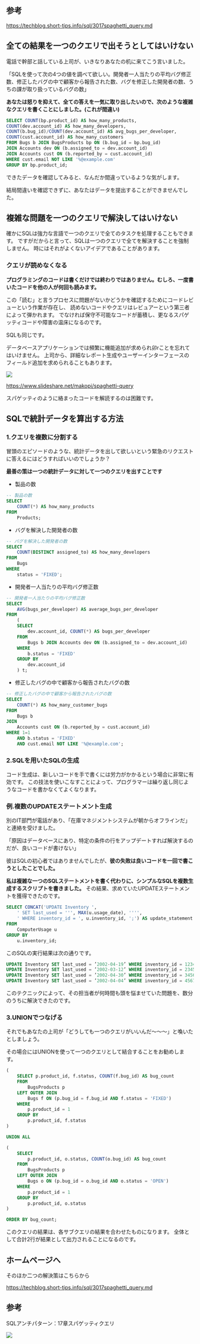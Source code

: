 <!--
title:   上司を唸らせるSQL統計データ作成5つのコツ
tags:    SQL,クエリ,統計学
id:      fe7883e20dc6f0d3915d
private: false
-->
## 参考

https://techblog.short-tips.info/sql/3017spaghetti_query.md




## 全ての結果を一つのクエリで出そうとしてはいけない

電話で幹部と話している上司が、いきなりあなたの机に来てこう言いました。

「SQLを使って次の4つの値を調べて欲しい。開発者一人当たりの平均バグ修正数、修正したバグの中で顧客から報告された数、バグを修正した開発者の数、うちの課が取り扱っているバグの数」

**あなたは怒りを抑えて、全ての答えを一気に取り出したいので、次のような複雑なクエリを書くことにしました。(これが間違い)**

```sql
SELECT COUNT(bp.product_id) AS how_many_products,
COUNT(dev.account_id) AS how_many_developers,
COUNT(b.bug_id)/COUNT(dev.account_id) AS avg_bugs_per_developer,
COUNT(cust.account_id) AS how_many_customers
FROM Bugs b JOIN BugsProducts bp ON (b.bug_id = bp.bug_id)
JOIN Accounts dev ON (b.assigned_to = dev.account_id)
JOIN Accounts cust ON (b.reported_by = cust.account_id)
WHERE cust.email NOT LIKE '%@example.com'
GROUP BY bp.product_id;
```

できたデータを確認してみると、なんだか間違っているような気がします。

結局間違いを確認できずに、あなたはデータを提出することができませんでした。


## 複雑な問題を一つのクエリで解決してはいけない

確かにSQLは強力な言語で一つのクエリで全てのタスクを処理することもできます。
ですがだからと言って、SQLは一つのクエリで全てを解決することを強制しません。
時にはそれがよくないアイデアであることがあります。




### クエリが読めなくなる

**プログラミングのコードは書くだけでは終わりではありません。むしろ、一度書いたコードを他の人が何回も読みます。**

この「読む」と言うプロセスに問題がないかどうかを確認するためにコードレビューという作業が存在し、
読めないコードやクエリはレビュアーという第三者によって弾かれます。
でなければ保守不可能なコードが蓄積し、更なるスパゲッティコードや障害の温床になるのです。

SQLも同じです。

データベースアプリケーションでは頻繁に機能追加が求められ卯rことを忘れてはいけません。
上司から、詳細なレポート生成やユーザーインターフェースのフィールド追加を求められることもあります。

<img src="https://image.slidesharecdn.com/spaghetti-query-140402104312-phpapp02/95/sql-2-638.jpg?cb=1396435576">

https://www.slideshare.net/makopi/spaghetti-query

スパゲッティのように絡まったコードを解読するのは困難です。


## SQLで統計データを算出する方法

### 1.クエリを複数に分割する

冒頭のエピソードのような、統計データを出して欲しいという緊急のリクエストに答えるにはどうすればいいのでしょうか？

**最善の策は一つの統計データに対して一つのクエリを出すことです**

- 製品の数

```sql
-- 製品の数
SELECT
    COUNT(*) AS how_many_products
FROM
    Products;
```

- バグを解決した開発者の数

```sql
-- バグを解決した開発者の数
SELECT
    COUNT(DISTINCT assigned_to) AS how_many_developers
FROM
    Bugs
WHERE
    status = 'FIXED';
```

- 開発者一人当たりの平均バグ修正数

```sql
-- 開発者一人当たりの平均バグ修正数
SELECT
    AVG(bugs_per_developer) AS average_bugs_per_developer
FROM
    (
    SELECT
        dev.account_id, COUNT(*) AS bugs_per_developer
    FROM
        Bugs b JOIN Accounts dev ON (b.assigned_to = dev.account_id)
    WHERE
        b.status = 'FIXED'
    GROUP BY
        dev.account_id
    ) t;
```

- 修正したバグの中で顧客から報告されたバグの数

```sql
-- 修正したバグの中で顧客から報告されたバグの数
SELECT
    COUNT(*) AS how_many_customer_bugs
FROM
    Bugs b
JOIN
    Accounts cust ON (b.reported_by = cust.account_id)
WHERE 1=1
    AND b.status = 'FIXED'
    AND cust.email NOT LIKE '%@example.com';
```



### 2.SQLを用いたSQLの生成

コード生成は、新しいコードを手で書くには労力がかかるという場合に非常に有効です。
この技法を使いこなすことによって、プログラマーは繰り返し同じようなコードを書かなくてよくなります。


### 例.複数のUPDATEステートメント生成

別のIT部門が電話があり、「在庫マネジメントシステムが朝からオフラインだ」と連絡を受けました。

「原因はデータベースにあり、特定の条件の行をアップデートすれば解決するのだが、良いコードが書けない」

彼はSQLの初心者ではありませんでしたが、**彼の失敗は良いコードを一回で書こうとしたことでした。**

**私は複雑な一つのSQLステートメントを書く代わりに、シンプルなSQLを複数生成するスクリプトを書きました。**
その結果、求めていたUPDATEステートメントを獲得できたのです。

```sql
SELECT CONCAT('UPDATE Inventory ',
    ' SET last_used = ''', MAX(u.usage_date), '''',
    ' WHERE inventory_id = ', u.inventory_id, ';') AS update_statement
FROM
    ComputerUsage u
GROUP BY
    u.inventory_id;
```

このSQLの実行結果は次の通りです。

```sql
UPDATE Inventory SET last_used = ’2002-04-19’ WHERE inventory_id = 1234;
UPDATE Inventory SET last_used = ’2002-03-12’ WHERE inventory_id = 2345;
UPDATE Inventory SET last_used = ’2002-04-30’ WHERE inventory_id = 3456;
UPDATE Inventory SET last_used = ’2002-04-04’ WHERE inventory_id = 4567;
```

このテクニックによって、その担当者が何時間も頭を悩ませていた問題を、数分のうちに解決できたのです。


### 3.UNIONでつなげる

それでもあなたの上司が「どうしても一つのクエリがいいんだ〜〜〜」と喚いたとしましょう。

その場合にはUNIONを使って一つのクエリとして結合することをお勧めします。


```sql
(
    SELECT p.product_id, f.status, COUNT(f.bug_id) AS bug_count
    FROM
        BugsProducts p
    LEFT OUTER JOIN
        Bugs f ON (p.bug_id = f.bug_id AND f.status = 'FIXED')
    WHERE
        p.product_id = 1
    GROUP BY
        p.product_id, f.status
)

UNION ALL

(
    SELECT
        p.product_id, o.status, COUNT(o.bug_id) AS bug_count
    FROM
        BugsProducts p
    LEFT OUTER JOIN
        Bugs o ON (p.bug_id = o.bug_id AND o.status = 'OPEN')
    WHERE
        p.product_id = 1
    GROUP BY
        p.product_id, o.status
)

ORDER BY bug_count;
```

このクエリの結果は、各サブクエリの結果を合わせたものになります。
全体として合計2行が結果として出力されることになるのです。



## ホームページへ

そのほか二つの解決策はこちらから

https://techblog.short-tips.info/sql/3017spaghetti_query.md



## 参考

SQLアンチパターン：17章スパゲッティクエリ

<img src="https://www.oreilly.co.jp/books/images/picture_large978-4-87311-589-4.jpeg">